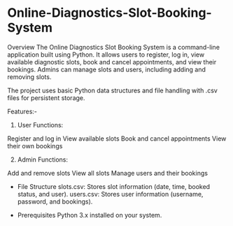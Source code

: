 # Online-Diagnostics-Slot-Booking-System

Overview
The Online Diagnostics Slot Booking System is a command-line application built using Python. It allows users to register, log in, view available diagnostic slots, book and cancel appointments, and view their bookings. Admins can manage slots and users, including adding and removing slots.

The project uses basic Python data structures and file handling with .csv files for persistent storage.

Features:-

1. User Functions:

Register and log in
View available slots
Book and cancel appointments
View their own bookings

2. Admin Functions:

Add and remove slots
View all slots
Manage users and their bookings

* File Structure
slots.csv: Stores slot information (date, time, booked status, and user).
users.csv: Stores user information (username, password, and bookings).

* Prerequisites
Python 3.x installed on your system.
